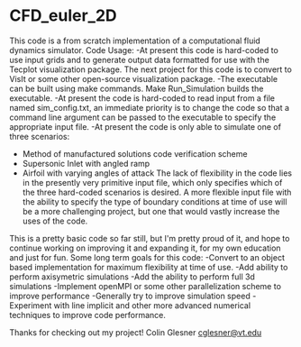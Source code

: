 # CFD_euler_2D
This code is a from scratch implementation of a computational fluid dynamics simulator.
Code Usage:
-At present this code is hard-coded to use input grids and to generate output data
 formatted for use with the Tecplot visualization package. The next project for this code
 is to convert to VisIt or some other open-source visualization package. 
-The executable can be built using make commands. Make Run_Simulation builds the executable.
-At present the code is hard-coded to read input from a file named sim_config.txt, an 
 immediate priority is to change the code so that a command line argument can be passed to 
 the executable to specify the appropriate input file.
-At present the code is only able to simulate one of three scenarios:
  * Method of manufactured solutions code verification scheme
  * Supersonic Inlet with angled ramp
  * Airfoil with varying angles of attack
 The lack of flexibility in the code lies in the presently very primitive input file,
 which only specifies which of the three hard-coded scenarios is desired. A more flexible
 input file with the ability to specify the type of boundary conditions at time of use
 will be a more challenging project, but one that would vastly increase the uses of the code.

This is a pretty basic code so far still, but I'm pretty proud of it, and hope to continue
working on improving it and expanding it, for my own education and just for fun. Some long
term goals for this code:
-Convert to an object based implementation for maximum flexibility at time of use.
-Add ability to perform axisymetric simulations
-Add the ability to perform full 3d simulations
-Implement openMPI or some other parallelization scheme to improve performance
-Generally try to improve simulation speed
-Experiment with line implicit and other more advanced numerical techniques to improve code
 performance.

Thanks for checking out my project! 
Colin Glesner
cglesner@vt.edu

